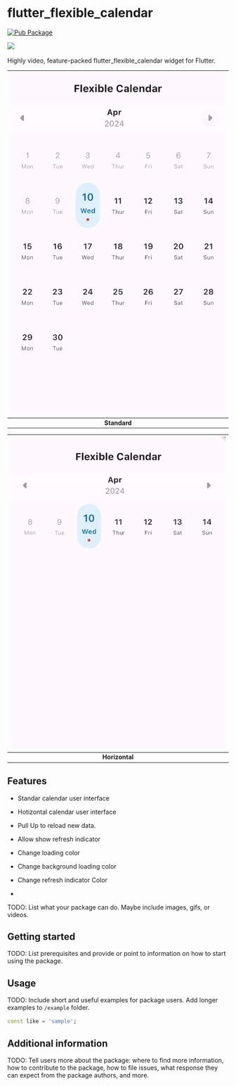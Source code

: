 <!-- 
This README describes the package. If you publish this package to pub.dev,
this README's contents appear on the landing page for your package.

For information about how to write a good package README, see the guide for
[writing package pages](https://dart.dev/guides/libraries/writing-package-pages). 

For general information about developing packages, see the Dart guide for
[creating packages](https://dart.dev/guides/libraries/create-library-packages)
and the Flutter guide for
[developing packages and plugins](https://flutter.dev/developing-packages). 
-->


# flutter_flexible_calendar

[![Pub Package](https://img.shields.io/pub/v/flutter_flexible_calendar.svg?style=flat-square)](https://pub.dev/packages/flutter_flexible_calendar)

<a  href="https://www.buymeacoffee.com/kdrtech" target="_blank">
<img src="https://cdn.buymeacoffee.com/buttons/default-orange.png" height="41" />
</a>

Highly video, feature-packed flutter_flexible_calendar widget for Flutter.


| ![Image](https://raw.githubusercontent.com/kdrtech/flutter_flexible_calendar/master/example/assets/standard.gif)
| :------------: |
| **Standard** |

| ![Image](https://raw.githubusercontent.com/kdrtech/flutter_flexible_calendar/master/example/assets/horizontal.gif)
| :------------: |
| **Horizontal** |

## Features

* Standar calendar user interface
* Hotizontal calendar user interface 
* Pull Up to reload new data.
* Allow show refresh indicator
* Change loading color
* Change background loading color
* Change refresh indicator Color

* 

TODO: List what your package can do. Maybe include images, gifs, or videos.

## Getting started

TODO: List prerequisites and provide or point to information on how to
start using the package.

## Usage

TODO: Include short and useful examples for package users. Add longer examples
to `/example` folder. 

```dart
const like = 'sample';
```

## Additional information

TODO: Tell users more about the package: where to find more information, how to 
contribute to the package, how to file issues, what response they can expect 
from the package authors, and more.
